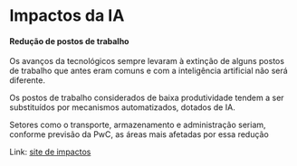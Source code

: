 # Impactos da IA

#### Redução de postos de trabalho
Os avanços da tecnológicos sempre levaram à extinção de alguns postos de trabalho que antes eram comuns e com a inteligência artificial não será diferente.

Os postos de trabalho considerados de baixa produtividade tendem a ser substituídos por mecanismos automatizados, dotados de IA.

Setores como o transporte, armazenamento e administração seriam, conforme previsão da PwC, as áreas mais afetadas por essa redução

Link: [site de impactos](https://www.oitchau.com.br/blog/impactos-da-inteligencia-artificial-nas-empresas/#:~:text=Redu%C3%A7%C3%A3o%20dos%20postos%20de%20trabalho%20j%C3%A1%20existentes&text=Setores%20como%20o%20transporte%2C%20armazenamento,que%20um%20humano%20entregava%20antes.)